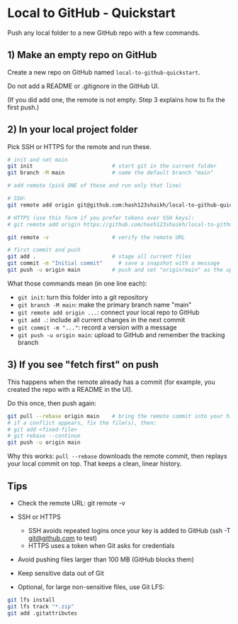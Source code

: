 # Local to GitHub - Quickstart

Push any local folder to a new GitHub repo with a few commands.

## 1) Make an empty repo on GitHub

Create a new repo on GitHub named `local-to-github-quickstart`.

Do not add a README or .gitignore in the GitHub UI.  

(If you did add one, the remote is not empty. Step 3 explains how to fix the first push.)


## 2) In your local project folder

Pick SSH or HTTPS for the remote and run these.

```bash
# init and set main
git init                         # start git in the current folder
git branch -M main               # name the default branch "main"

# add remote (pick ONE of these and run only that line)

# SSH:
git remote add origin git@github.com:hash123shaikh/local-to-github-quickstart.git

# HTTPS (use this form if you prefer tokens over SSH keys):
# git remote add origin https://github.com/hash123shaikh/local-to-github-quickstart.git

git remote -v                    # verify the remote URL

# first commit and push
git add .                        # stage all current files
git commit -m "Initial commit"     # save a snapshot with a message
git push -u origin main          # push and set "origin/main" as the upstream
```

What those commands mean (in one line each):

- `git init`: turn this folder into a git repository
- `git branch -M main`: make the primary branch name "main"
- `git remote add origin ...`: connect your local repo to GitHub
- `git add .`: include all current changes in the next commit
- `git commit -m "..."`: record a version with a message
- `git push -u origin main`: upload to GitHub and remember the tracking branch


## 3) If you see "fetch first" on push

This happens when the remote already has a commit (for example, you created the repo with a README in the UI).

Do this once, then push again:

```bash
git pull --rebase origin main    # bring the remote commit into your history
# if a conflict appears, fix the file(s), then:
# git add <fixed-file>
# git rebase --continue
git push -u origin main
```

Why this works: `pull --rebase` downloads the remote commit, then replays your local commit on top. That keeps a clean, linear history.

## Tips

- Check the remote URL: git remote -v
  
- SSH or HTTPS
  
  - SSH avoids repeated logins once your key is added to GitHub (ssh -T git@github.com to test)
  - HTTPS uses a token when Git asks for credentials
    
- Avoid pushing files larger than 100 MB (GitHub blocks them)
  
- Keep sensitive data out of Git
  
- Optional, for large non-sensitive files, use Git LFS:

```bash
git lfs install
git lfs track "*.zip"
git add .gitattributes
```




















